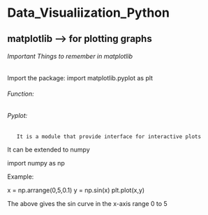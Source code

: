 # Data_Visualiization_Python

## matplotlib --> for plotting graphs

###### Important Things to remember in matplotlib

Import the package: import matplotlib.pyplot as plt

###### Function:

###### Pyplot: 
       It is a module that provide interface for interactive plots

It can be extended to numpy

import numpy as np

Example:

x = np.arrange(0,5,0.1)
y = np.sin(x)
plt.plot(x,y)

The above gives the sin curve in the x-axis range 0 to 5
